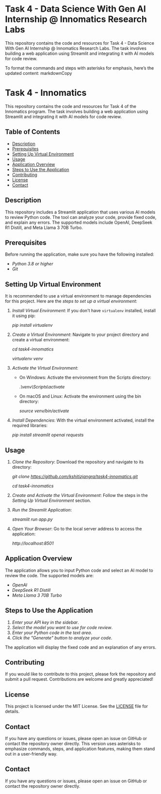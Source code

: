 # Task 4 - Data Science With Gen AI Internship @ Innomatics Research Labs

This repository contains the code and resources for Task 4 - Data Science With Gen AI Internship @ Innomatics Research Labs. The task involves building a web application using Streamlit and integrating it with AI models for code review.

To format the commands and steps with asterisks for emphasis, here’s the updated content:
markdownCopy
# Task 4 - Innomatics

This repository contains the code and resources for Task 4 of the Innomatics program. The task involves building a web application using Streamlit and integrating it with AI models for code review.

## Table of Contents

- [Description](#description)
- [Prerequisites](#prerequisites)
- [Setting Up Virtual Environment](#setting-up-virtual-environment)
- [Usage](#usage)
- [Application Overview](#application-overview)
- [Steps to Use the Application](#steps-to-use-the-application)
- [Contributing](#contributing)
- [License](#license)
- [Contact](#contact)

## Description

This repository includes a Streamlit application that uses various AI models to review Python code. The tool can analyze your code, provide fixed code, and explain any errors. The supported models include OpenAI, DeepSeek R1 Distill, and Meta Llama 3 70B Turbo.

## Prerequisites

Before running the application, make sure you have the following installed:

- *Python 3.8 or higher*
- *Git*

## Setting Up Virtual Environment

It is recommended to use a virtual environment to manage dependencies for this project. Here are the *steps to set up a virtual environment*:

1. *Install Virtual Environment*:
   If you don't have `virtualenv` installed, install it using pip:

   *pip install virtualenv*

2. *Create a Virtual Environment*:
   Navigate to your project directory and create a virtual environment:

   *cd task4-innomatics*

   *virtualenv venv*

3. *Activate the Virtual Environment*:
   - On Windows: Activate the environment from the Scripts directory:

     *.\venv\Scripts\activate*

   - On macOS and Linux: Activate the environment using the bin directory:

     *source venv/bin/activate*

4. *Install Dependencies*:
   With the virtual environment activated, install the required libraries:

   *pip install streamlit openai requests*

## Usage

1. *Clone the Repository*:
   Download the repository and navigate to its directory:

   *git clone https://github.com/kshitizjangra/task4-innomatics.git*

   *cd task4-innomatics*

2. *Create and Activate the Virtual Environment*:
   Follow the steps in the *Setting Up Virtual Environment* section.

3. *Run the Streamlit Application*:

   *streamlit run app.py*

4. *Open Your Browser*:
   Go to the local server address to access the application:

   *http://localhost:8501*

## Application Overview

The application allows you to input Python code and select an AI model to review the code. The supported models are:

- *OpenAI*
- *DeepSeek R1 Distill*
- *Meta Llama 3 70B Turbo*

## Steps to Use the Application

1. *Enter your API key in the sidebar*.
2. *Select the model you want to use for code review*.
3. *Enter your Python code in the text area*.
4. *Click the "Generate" button to analyze your code*.

The application will display the fixed code and an explanation of any errors.

## Contributing

If you would like to contribute to this project, please fork the repository and submit a pull request. Contributions are welcome and greatly appreciated!

## License

This project is licensed under the MIT License. See the [LICENSE](LICENSE) file for details.

## Contact

If you have any questions or issues, please open an issue on GitHub or contact the repository owner directly.
This version uses asterisks to emphasize commands, steps, and application features, making them stand out in a user-friendly way.
## Contact

If you have any questions or issues, please open an issue on GitHub or contact the repository owner directly.
